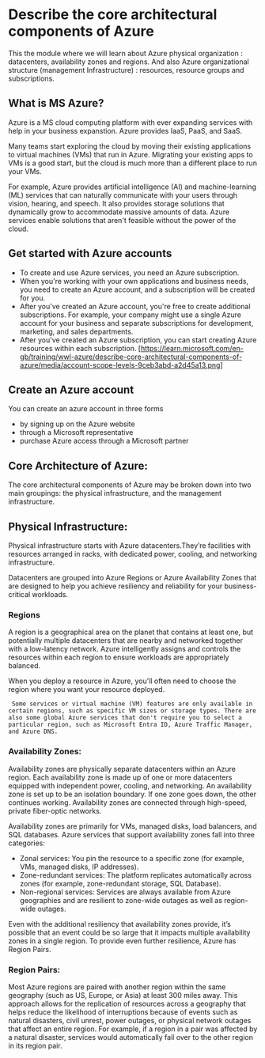 # Describe the core architectural components of Azure
This the module where we will learn about Azure physical organization : datacenters, availability zones and regions.
And also Azure organizational structure (management Infrastructure) : resources, resource groups and subscriptions.

## What is MS Azure?
Azure is a MS cloud computing platform with ever expanding services with help in your business expanstion.
Azure provides IaaS, PaaS, and SaaS.

Many teams start exploring the cloud by moving their existing applications to virtual machines (VMs) that run in Azure. Migrating your existing apps to VMs is a good start, but the cloud is much more than a different place to run your VMs.

For example, Azure provides artificial intelligence (AI) and machine-learning (ML) services that can naturally communicate with your users through vision, hearing, and speech. It also provides storage solutions that dynamically grow to accommodate massive amounts of data. Azure services enable solutions that aren't feasible without the power of the cloud.

## Get started with Azure accounts
* To create and use Azure services, you need an Azure subscription.
* When you're working with your own applications and business needs, you need to create an Azure account, and a subscription will be created for you.
* After you've created an Azure account, you're free to create additional subscriptions. For example, your company might use a single Azure account for your business and separate subscriptions for development, marketing, and sales departments.
* After you've created an Azure subscription, you can start creating Azure resources within each subscription.
[https://learn.microsoft.com/en-gb/training/wwl-azure/describe-core-architectural-components-of-azure/media/account-scope-levels-9ceb3abd-a2d45a13.png]
## Create an Azure account
You can create an azure account in three forms
* by signing up on the Azure website 
* through a Microsoft representative
* purchase Azure access through a Microsoft partner

## Core Architecture of Azure:
The core architectural components of Azure may be broken down into two main groupings: the physical infrastructure, and the management infrastructure.
## Physical Infrastructure:
Physical infrastructure starts with Azure datacenters.They’re facilities with resources arranged in racks, with dedicated power, cooling, and networking infrastructure.

Datacenters are grouped into Azure Regions or Azure Availability Zones that are designed to help you achieve resiliency and reliability for your business-critical workloads.
### Regions
A region is a geographical area on the planet that contains at least one, but potentially multiple datacenters that are nearby and networked together with a low-latency network. Azure intelligently assigns and controls the resources within each region to ensure workloads are appropriately balanced.

When you deploy a resource in Azure, you'll often need to choose the region where you want your resource deployed.

     Some services or virtual machine (VM) features are only available in certain regions, such as specific VM sizes or storage types. There are also some global Azure services that don't require you to select a particular region, such as Microsoft Entra ID, Azure Traffic Manager, and Azure DNS.
### Availability Zones:
Availability zones are physically separate datacenters within an Azure region. Each availability zone is made up of one or more datacenters equipped with independent power, cooling, and networking. An availability zone is set up to be an isolation boundary. If one zone goes down, the other continues working. Availability zones are connected through high-speed, private fiber-optic networks.

Availability zones are primarily for VMs, managed disks, load balancers, and SQL databases. Azure services that support availability zones fall into three categories:

* Zonal services: You pin the resource to a specific zone (for example, VMs, managed disks, IP addresses).
* Zone-redundant services: The platform replicates automatically across zones (for example, zone-redundant storage, SQL Database).
* Non-regional services: Services are always available from Azure geographies and are resilient to zone-wide outages as well as region-wide outages.

Even with the additional resiliency that availability zones provide, it’s possible that an event could be so large that it impacts multiple availability zones in a single region. To provide even further resilience, Azure has Region Pairs.
### Region Pairs:
Most Azure regions are paired with another region within the same geography (such as US, Europe, or Asia) at least 300 miles away. This approach allows for the replication of resources across a geography that helps reduce the likelihood of interruptions because of events such as natural disasters, civil unrest, power outages, or physical network outages that affect an entire region. For example, if a region in a pair was affected by a natural disaster, services would automatically fail over to the other region in its region pair.


